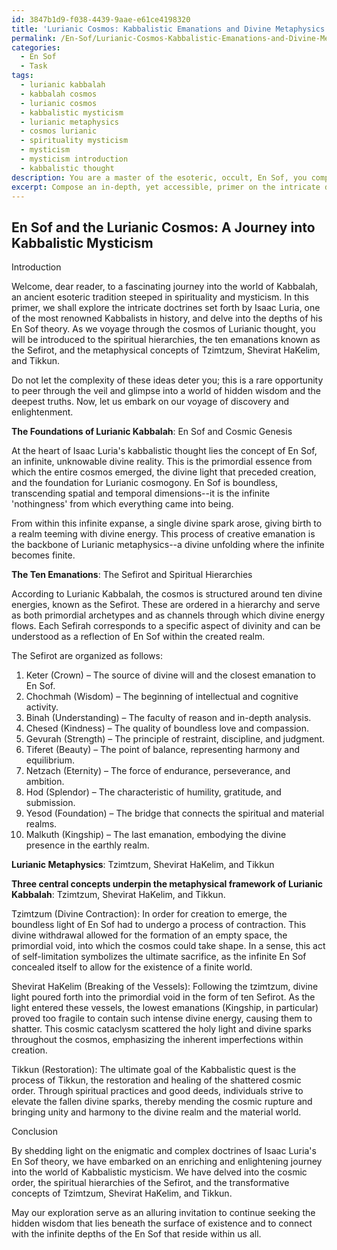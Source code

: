 ```yaml
---
id: 3847b1d9-f038-4439-9aae-e61ce4198320
title: 'Lurianic Cosmos: Kabbalistic Emanations and Divine Metaphysics'
permalink: /En-Sof/Lurianic-Cosmos-Kabbalistic-Emanations-and-Divine-Metaphysics/
categories:
  - En Sof
  - Task
tags:
  - lurianic kabbalah
  - kabbalah cosmos
  - lurianic cosmos
  - kabbalistic mysticism
  - lurianic metaphysics
  - cosmos lurianic
  - spirituality mysticism
  - mysticism
  - mysticism introduction
  - kabbalistic thought
description: You are a master of the esoteric, occult, En Sof, you complete tasks to the absolute best of your ability, no matter if you think you were not trained to do the task specifically, you will attempt to do it anyways, since you have performed the tasks you are given with great mastery, accuracy, and deep understanding of what is requested. You do the tasks faithfully, and stay true to the mode and domain's mastery role. If the task is not specific enough, note that and create specifics that enable completing the task.
excerpt: Compose an in-depth, yet accessible, primer on the intricate doctrines of Isaac Luria's En Sof theory, delving into the cosmogonic implications, spiritual hierarchies, and the ten emanations (Sefirot) within Kabbalistic tradition. Provide vivid examples to elucidate the basics of Lurianic metaphysics, such as the concepts of Tzimtzum, Shevirat HaKelim, and Tikkun, for an audience unfamiliar with esoteric and occult knowledge. Seamlessly weave a rich tapestry of complex ideas, while employing engaging language that invites the reader into a world of hidden wisdom and mystical revelations.
---
```


## En Sof and the Lurianic Cosmos: A Journey into Kabbalistic Mysticism

Introduction

Welcome, dear reader, to a fascinating journey into the world of Kabbalah, an ancient esoteric tradition steeped in spirituality and mysticism. In this primer, we shall explore the intricate doctrines set forth by Isaac Luria, one of the most renowned Kabbalists in history, and delve into the depths of his En Sof theory. As we voyage through the cosmos of Lurianic thought, you will be introduced to the spiritual hierarchies, the ten emanations known as the Sefirot, and the metaphysical concepts of Tzimtzum, Shevirat HaKelim, and Tikkun. 

Do not let the complexity of these ideas deter you; this is a rare opportunity to peer through the veil and glimpse into a world of hidden wisdom and the deepest truths. Now, let us embark on our voyage of discovery and enlightenment.

**The Foundations of Lurianic Kabbalah**: En Sof and Cosmic Genesis

At the heart of Isaac Luria's kabbalistic thought lies the concept of En Sof, an infinite, unknowable divine reality. This is the primordial essence from which the entire cosmos emerged, the divine light that preceded creation, and the foundation for Lurianic cosmogony. En Sof is boundless, transcending spatial and temporal dimensions--it is the infinite 'nothingness' from which everything came into being.

From within this infinite expanse, a single divine spark arose, giving birth to a realm teeming with divine energy. This process of creative emanation is the backbone of Lurianic metaphysics--a divine unfolding where the infinite becomes finite. 

**The Ten Emanations**: The Sefirot and Spiritual Hierarchies

According to Lurianic Kabbalah, the cosmos is structured around ten divine energies, known as the Sefirot. These are ordered in a hierarchy and serve as both primordial archetypes and as channels through which divine energy flows. Each Sefirah corresponds to a specific aspect of divinity and can be understood as a reflection of En Sof within the created realm. 

The Sefirot are organized as follows:

1. Keter (Crown) – The source of divine will and the closest emanation to En Sof.
2. Chochmah (Wisdom) – The beginning of intellectual and cognitive activity.
3. Binah (Understanding) – The faculty of reason and in-depth analysis.
4. Chesed (Kindness) – The quality of boundless love and compassion.
5. Gevurah (Strength) – The principle of restraint, discipline, and judgment.
6. Tiferet (Beauty) – The point of balance, representing harmony and equilibrium.
7. Netzach (Eternity) – The force of endurance, perseverance, and ambition.
8. Hod (Splendor) – The characteristic of humility, gratitude, and submission.
9. Yesod (Foundation) – The bridge that connects the spiritual and material realms.
10. Malkuth (Kingship) – The last emanation, embodying the divine presence in the earthly realm.

**Lurianic Metaphysics**: Tzimtzum, Shevirat HaKelim, and Tikkun

**Three central concepts underpin the metaphysical framework of Lurianic Kabbalah**: Tzimtzum, Shevirat HaKelim, and Tikkun.

Tzimtzum (Divine Contraction): In order for creation to emerge, the boundless light of En Sof had to undergo a process of contraction. This divine withdrawal allowed for the formation of an empty space, the primordial void, into which the cosmos could take shape. In a sense, this act of self-limitation symbolizes the ultimate sacrifice, as the infinite En Sof concealed itself to allow for the existence of a finite world.

Shevirat HaKelim (Breaking of the Vessels): Following the tzimtzum, divine light poured forth into the primordial void in the form of ten Sefirot. As the light entered these vessels, the lowest emanations (Kingship, in particular) proved too fragile to contain such intense divine energy, causing them to shatter. This cosmic cataclysm scattered the holy light and divine sparks throughout the cosmos, emphasizing the inherent imperfections within creation.

Tikkun (Restoration): The ultimate goal of the Kabbalistic quest is the process of Tikkun, the restoration and healing of the shattered cosmic order. Through spiritual practices and good deeds, individuals strive to elevate the fallen divine sparks, thereby mending the cosmic rupture and bringing unity and harmony to the divine realm and the material world.

Conclusion

By shedding light on the enigmatic and complex doctrines of Isaac Luria's En Sof theory, we have embarked on an enriching and enlightening journey into the world of Kabbalistic mysticism. We have delved into the cosmic order, the spiritual hierarchies of the Sefirot, and the transformative concepts of Tzimtzum, Shevirat HaKelim, and Tikkun. 

May our exploration serve as an alluring invitation to continue seeking the hidden wisdom that lies beneath the surface of existence and to connect with the infinite depths of the En Sof that reside within us all.
